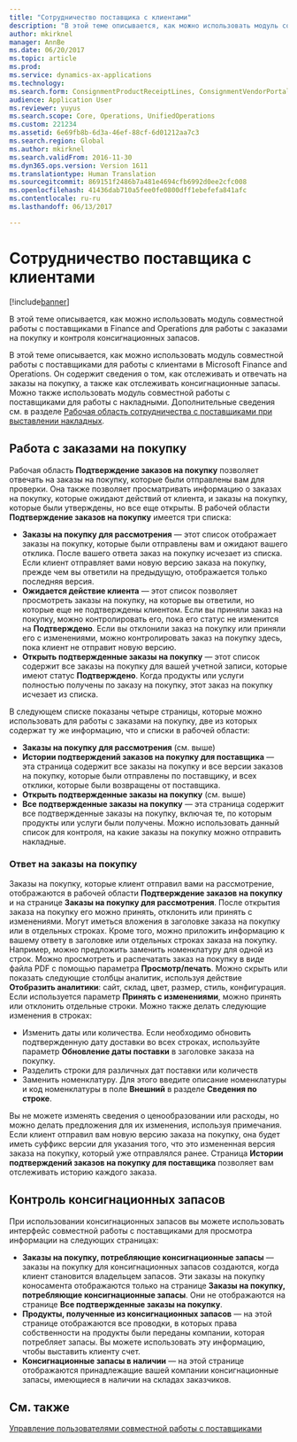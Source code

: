 ```yaml
---
title: "Сотрудничество поставщика с клиентами"
description: "В этой теме описывается, как можно использовать модуль совместной работы с поставщиками в Finance and Operations для работы с заказами на покупку и контроля консигнационных запасов."
author: mkirknel
manager: AnnBe
ms.date: 06/20/2017
ms.topic: article
ms.prod: 
ms.service: dynamics-ax-applications
ms.technology: 
ms.search.form: ConsignmentProductReceiptLines, ConsignmentVendorPortalOnHand, PurchVendorPortalConfirmedOrders, PurchVendorPortalOriginalOrder, PurchVendorPortalResponsesHistoryList, PurchVendorPortalResponsesPart
audience: Application User
ms.reviewer: yuyus
ms.search.scope: Core, Operations, UnifiedOperations
ms.custom: 221234
ms.assetid: 6e69fb8b-6d3a-46ef-88cf-6d01212aa7c3
ms.search.region: Global
ms.author: mkirknel
ms.search.validFrom: 2016-11-30
ms.dyn365.ops.version: Version 1611
ms.translationtype: Human Translation
ms.sourcegitcommit: 869151f2486b7a481e4694cfb6992d0ee2cfc008
ms.openlocfilehash: 41436dab710a5fee0fe0800dff1ebefefa841afc
ms.contentlocale: ru-ru
ms.lasthandoff: 06/13/2017

---
```


# <a name="vendor-collaboration-with-customers"></a>Сотрудничество поставщика с клиентами

[!include[banner](../includes/banner.md)]


В этой теме описывается, как можно использовать модуль совместной работы с поставщиками в Finance and Operations для работы с заказами на покупку и контроля консигнационных запасов.

В этой теме описывается, как можно использовать модуль совместной работы с поставщиками для работы с клиентами в Microsoft Finance and Operations. Он содержит сведения о том, как отслеживать и отвечать на заказы на покупку, а также как отслеживать консигнационные запасы. Можно также использовать модуль совместной работы с поставщиками для работы с накладными. Дополнительные сведения см. в разделе [Рабочая область сотрудничества с поставщиками при выставлении накладных](/dynamics365/unified-operations/financials/accounts-payable/vendor-portal-invoicing-workspace).

## <a name="working-with-purchase-orders"></a>Работа с заказами на покупку
Рабочая область **Подтверждение заказов на покупку** позволяет отвечать на заказы на покупку, которые были отправлены вам для проверки. Она также позволяет просматривать информацию о заказах на покупку, которые ожидают действий от клиента, и заказы на покупку, которые были утверждены, но все еще открыты. В рабочей области **Подтверждение заказов на покупку** имеется три списка:

-   **Заказы на покупку для рассмотрения** — этот список отображает заказы на покупку, которые были отправлены вам и ожидают вашего отклика. После вашего ответа заказ на покупку исчезает из списка. Если клиент отправляет вами новую версию заказа на покупку, прежде чем вы ответили на предыдущую, отображается только последняя версия.
-   **Ожидается действие клиента** — этот список позволяет просмотреть заказы на покупку, на которые вы ответили, но которые еще не подтверждены клиентом. Если вы приняли заказ на покупку, можно контролировать его, пока его статус не изменится на **Подтверждено**. Если вы отклонили заказ на покупку или приняли его с изменениями, можно контролировать заказ на покупку здесь, пока клиент не отправит новую версию.
-   **Открыть подтвержденные заказы на покупку** — этот список содержит все заказы на покупку для вашей учетной записи, которые имеют статус **Подтверждено**. Когда продукты или услуги полностью получены по заказу на покупку, этот заказ на покупку исчезает из списка.

В следующем списке показаны четыре страницы, которые можно использовать для работы с заказами на покупку, две из которых содержат ту же информацию, что и списки в рабочей области:

-   **Заказы на покупку для рассмотрения** (см. выше)
-   **Истории подтверждений заказов на покупку для поставщика** — эта страница содержит все заказы на покупку и все версии заказов на покупку, которые были отправлены по поставщику, и всех отклики, которые были возвращены от поставщика.
-   **Открыть подтвержденные заказы на покупку** (см. выше)
-   **Все подтвержденные заказы на покупку** — эта страница содержит все подтвержденные заказы на покупку, включая те, по которым продукты или услуги были получены. Можно использовать данный список для контроля, на какие заказы на покупку можно отправить накладные.

### <a name="responding-to-purchase-orders"></a>Ответ на заказы на покупку

Заказы на покупку, которые клиент отправил вами на рассмотрение, отображаются в рабочей области **Подтверждение заказов на покупку** и на странице **Заказы на покупку для рассмотрения**. После открытия заказа на покупку его можно принять, отклонить или принять с изменениями. Могут иметься вложения в заголовке заказа на покупку или в отдельных строках. Кроме того, можно приложить информацию к вашему ответу в заголовке или отдельных строках заказа на покупку. Например, можно предложить заменить номенклатуру для одной из строк. Можно просмотреть и распечатать заказ на покупку в виде файла PDF с помощью параметра **Просмотр/печать**. Можно скрыть или показать следующие столбцы аналитик, используя действие **Отобразить аналитики**: сайт, склад, цвет, размер, стиль, конфигурация. Если используется параметр **Принять с изменениями**, можно принять или отклонить отдельные строки. Можно также делать следующие изменения в строках:

-   Изменить даты или количества. Если необходимо обновить подтвержденную дату доставки во всех строках, используйте параметр **Обновление даты поставки** в заголовке заказа на покупку.
-   Разделить строки для различных дат поставки или количеств
-   Заменить номенклатуру. Для этого введите описание номенклатуры и код номенклатуры в поле **Внешний** в разделе **Сведения по строке**.

Вы не можете изменять сведения о ценообразовании или расходы, но можно делать предложения для их изменения, используя примечания. Если клиент отправил вам новую версию заказа на покупку, она будет иметь суффикс версии для указания того, что это измененная версия заказа на покупку, который уже отправлялся ранее. Страница **Истории подтверждений заказов на покупку для поставщика** позволяет вам отслеживать историю каждого заказа.

## <a name="monitoring-consignment-inventory"></a>Контроль консигнационных запасов
При использовании консигнационных запасов вы можете использовать интерфейс совместной работы с поставщиками для просмотра информации на следующих страницах:

-   **Заказы на покупку, потребляющие консигнационные запасы** — заказы на покупку для консигнационных запасов создаются, когда клиент становится владельцем запасов. Эти заказы на покупку коносамента отображаются только на странице **Заказы на покупку, потребляющие консигнационные запасы**. Они не отображаются на странице **Все подтвержденные заказы на покупку**.
-   **Продукты, полученные из консигнационных запасов** — на этой странице отображаются все проводки, в которых права собственности на продукты были переданы компании, которая потребляет запасы. Вы можете использовать эту информацию, чтобы выставить клиенту счет.
-   **Консигнационные запасы в наличии** — на этой странице отображаются принадлежащие вашей компании консигнационные запасы, имеющиеся в наличии на складах заказчиков.


<a name="see-also"></a>См. также
--------

[Управление пользователями совместной работы с поставщиками](manage-vendor-collaboration-users.md)




